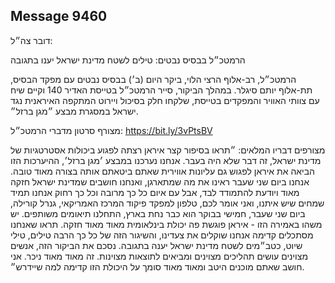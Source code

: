 ## Message 9460

דובר צה״ל: 

הרמטכ״ל בבסיס נבטים: טילים לשטח מדינת ישראל יענו בתגובה

הרמטכ״ל, רב-אלוף הרצי הלוי, ביקר היום (ב׳) בבסיס נבטים עם מפקד הבסיס, תת-אלוף יותם סיגלר.
במהלך הביקור, סייר הרמטכ״ל בטייסת האדיר 140 וקיים שיח עם צוותי האוויר והמפקדים בטייסת, שלקחו חלק בסיכול ויירוט המתקפה האיראנית נגד ישראל במסגרת מבצע ״מגן ברזל״.

מצורף סרטון מדברי הרמטכ״ל: https://bit.ly/3vPtsBV

מצורפים דבריו המלאים: ״תראו בסיפור קצר איראן רצתה לפגוע ביכולות אסטרטגיות של מדינת ישראל, זה דבר שלא היה בעבר. אנחנו נערכנו במבצע ׳מגן ברזל׳, ההיערכות הזו הביאה את איראן לפגוש גם עליונות אווירית שאתם ביטאתם אותה בצורה מאוד טובה. 
אנחנו ביום שני שעבר ראינו את מה שמתארגן, ואנחנו חושבים שמדינת ישראל חזקה מאוד ויודעת להתמודד לבד, אבל עם איום כל כך מרובה וכל כך רחוק אנחנו תמיד שמחים שיש איתנו, ואני אומר לכם, טלפון למפקד פיקוד המרכז האמריקאי, גנרל קורילה, ביום שני שעבר, חמישי בבוקר הוא כבר נחת בארץ, התחלנו תיאומים משותפים. יש משהו באמירה הזו - איראן פוגשת פה יכולת בינלאומית מאוד מאוד חזקה. 
תראו שאנחנו מסתכלים קדימה אנחנו שוקלים את צעדינו, והשיגור הזה של כל כך הרבה טילים, טילי שיוט, כטב״מים לשטח מדינת ישראל יענה בתגובה. 
נסכם את הביקור הזה, אנשים מצוינים עושים תהליכים מצוינים ומביאים לתוצאות מצוינות. זה מאוד מאוד ניכר. אני חושב שאתם מוכנים היטב ומאוד מאוד סומך על היכולת הזו קדימה למה שיידרש״.

